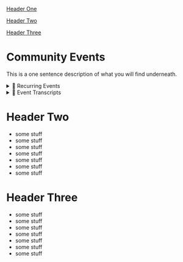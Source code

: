 [Header One](https://github.com/scrf-test/Directory/blob/main/test-toc.md#header-one)

[Header Two](https://github.com/scrf-test/Directory/blob/main/test-toc.md#header-two)

[Header Three](https://github.com/scrf-test/Directory/blob/main/test-toc.md#header-three)

# Community Events
This is a one sentence description of what you will find underneath.
<details>  
  <summary>🎯 Recurring Events</summary> 

  
  *Weekly Community Calls*
  This is something about the community calls.
  [Learn More](https://github.com/smartcontractresearchforum/docs/blob/main/en/content_community_calls.md)
  
  *Reading Group*
  
</details>

<details>  
  <summary>🎯 Event Transcripts</summary> 

  - Central Bank Digital Currency (CBDC) Panel Transcript
  - Governance Implementation Panel Transcript
  - Governance Theory Panel Transcript
  - Identity and Reputation Panel Transcript
  - Privacy and SNARKS Panel Transcript

</details>

# Header Two
- some stuff
- some stuff
- some stuff
- some stuff
- some stuff
- some stuff
- some stuff

# Header Three
- some stuff
- some stuff
- some stuff
- some stuff
- some stuff
- some stuff
- some stuff
